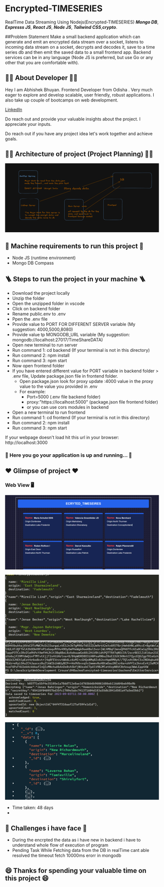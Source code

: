 # Encrypted-TIMESERIES

RealTime Data Streaming Using Nodejs(Encrypted-TIMESERIES) **_Mongo DB_**, **_Expresss JS_**, **_React JS_**, **_Node JS_**, **_Tailwind CSS_**,**_crypto_**.

##Problem Statement
Make a small backend application which can generate and emit an encrypted data stream over a socket, listens to incoming data stream on a socket, decrypts and decodes it, save to a time series db and then emit the saved data to a small frontend app. Backend services can be in any language (Node JS is preferred, but use Go or any other that you are comfortable with).

## 👨‍💻 About Developer 👨‍💻

Hey I am Abhishek Bhuyan. Frontend Developer from Odisha . Very much eager to explore and develop scalable, user friendly, robust applications. I also take up couple of bootcamps on web development.

[LinkedIn](https://www.linkedin.com/in/abhisekh-bhuyan-5605b3230/)

Do reach out and provide your valuable insights about the project. I appreciate your inputs.

Do reach out if you have any project idea let's work together and achieve goals.

## 👨‍✈️ Architecture of project (Project Planning) 👨‍✈️

![architecture](./img/daigram.png)

## 🎯 Machine requirements to run this project 🎯

- Node JS (runtime environment)
- Mongo DB Compass

## 🪜 Steps to run the project in your machine 🪜

- Download the project locally
- Unzip the folder
- Open the unzipped folder in vscode
- Click on backend folder
- Rename public.env to .env
- Ppen the .env file
- Provide value to PORT FOR DIFFERENT SERVER variable (My suggestion: 4000,5000,8080)
- Provide value tp MONGODB_URL variable (My suggestion: mongodb://localhost:27017/TimeShareDATA)
- Open new terminal to run server
- Run command 1: cd backend (If your terminal is not in this directory)
- Run command 2: npm install
- Run command 3: npm start
- Now open frontend folder
- If you have entered different value for PORT variable in backend folder > .env file, Update package.json file in frontend folder.
  - Open package.json look for proxy update :4000 value in the proxy value to the value you provided in .env
  - For example:
    - Port=5000 (.env file backend folder)
    - proxy:"https://localhost:5000" (package.json file frontend folder)
    - or you can use cors modules in backend
- Open a new terminal to run frontend
- Run command 1: cd frontend (If your terminal is not in this directory)
- Run command 2: npm install
- Run command 3: npm start

If your webpage doesn't load hit this url in your browser: http://localhost:3000

### 🎉 Here you go your application is up and running... 🎉

## ❤️ Glimpse of project ❤️

### Web View 🖥️

![Web View](./img/home.png)

![DataFormot from json](./stringtext.png)
![EncryptText](./img/encryptpic.png)

![DecodeData](./img/decode.png)

![Mongo](./img/mongodbSchema.png)

- Time taken: 48 days
-

## 🎯 Challenges i have face 🎯

- During the encrpted the data as i have new in backend i have to understand whole flow of execution of program
- Pending Task While Fetching data from the DB in realTime cant able resolved the timeout fetch 10000ms erorr in mongodb

## 😄 Thanks for spending your valuable time on this project 😄
